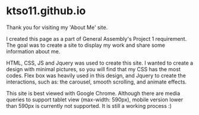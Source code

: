 # ktso11.github.io

Thank you for visiting my 'About Me' site. 

I created this page as a part of General Assembly's Project 1 requirement. The goal was to create a site to display my work and share some information about me. 

HTML, CSS, JS and Jquery was used to create this site. I wanted to create a design with minimal pictures, so you will find that my CSS has the most codes. Flex box was heavily used in this design, and Jquery to create the interactions, such as: the carousel, smooth scrolling, and animate effects.  

This site is best viewed with Google Chrome. Although there are media queries to support tablet view (max-width: 590px), mobile version lower than 590px is currently not supported. It is still a working process :)
